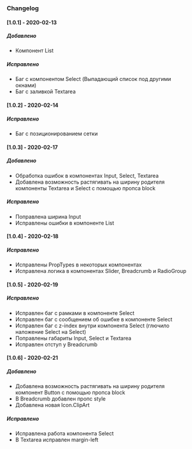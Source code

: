 ### Changelog

#### [1.0.1] - 2020-02-13

##### Добавлено

- Компонент List

##### Исправлено

- Баг с компонентом Select (Выпадающий список под другими окнами)
- Баг с заливкой Textarea

#### [1.0.2] - 2020-02-14

##### Исправлено

- Баг с позиционированием сетки

#### [1.0.3] - 2020-02-17

##### Добавлено

- Обработка ошибок в компонентах Input, Select, Textarea
- Добавлена возможность растягивать на ширину родителя компоненты Textarea и Select с помощью пропса block

##### Исправлено

- Поправлена ширина Input
- Исправлены ошибки в компоненте List

#### [1.0.4] - 2020-02-18

##### Исправлено

- Исправлены PropTypes в некоторых компонентах
- Исправлена логика в компонентах Slider, Breadcrumb и RadioGroup

#### [1.0.5] - 2020-02-19

##### Исправлено

- Исправлен баг с рамками в компоненте Select
- Исправлен баг с сообщением об ошибке в компоненте Select
- Исправлен баг с z-index внутри компонента Select (глючило наложение Select на Select)
- Поправлены габариты Input, Select и Textarea
- Исправлен отступ у Breadcrumb

#### [1.0.6] - 2020-02-21

##### Добавлено

- Добавлена возможность растягивать на ширину родителя компонент Button с помощью пропса block
- В Breadcrumb добавлен пропс style
- Добавлена новая Icon.ClipArt

##### Исправлено

- Исправлена работа компонента Select
- В Textarea исправлен margin-left
